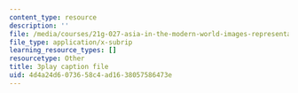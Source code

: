 ```yaml
---
content_type: resource
description: ''
file: /media/courses/21g-027-asia-in-the-modern-world-images-representations-fall-2016/4d4a24d6073658c4ad1638057586473e_klubJGAZDOI.vtt
file_type: application/x-subrip
learning_resource_types: []
resourcetype: Other
title: 3play caption file
uid: 4d4a24d6-0736-58c4-ad16-38057586473e
---
```

